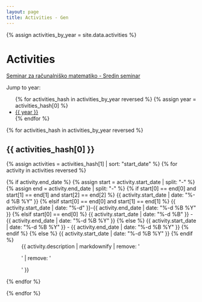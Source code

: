 ```yaml
---
layout: page
title: Activities - Gen
---
```


{% assign activities_by_year = site.data.activities %}

# Activities

[Seminar za računalniško matematiko - Sredin seminar](https://www.fmf.uni-lj.si/sl/raziskave/seminar-za-racunalnisko-matematiko/)

Jump to year:

<ul class="inline-list">
{% for activities_hash in activities_by_year reversed %}
{% assign year = activities_hash[0] %}
<li><a href="#{{ year }}">{{ year }}</a></li>
{% endfor %}
</ul>

{% for activities_hash in activities_by_year reversed %}

## {{ activities_hash[0] }}

<dl class="activities-list">

{% assign activities = activities_hash[1] | sort: "start_date" %}
{% for activity in activities reversed %}

<dt>
{% if activity.end_date %}
  {% assign start = activity.start_date | split: "-" %}  
  {% assign end = activity.end_date | split: "-" %}
  {% if start[0] == end[0] and start[1] == end[1] and start[2] == end[2] %}
  {{ activity.start_date | date: "%-d %B %Y" }}
  {% elsif start[0] == end[0] and start[1] == end[1] %}
  {{ activity.start_date | date: "%-d" }}-{{ activity.end_date | date: "%-d %B %Y" }}
  {% elsif start[0] == end[0] %}
  {{ activity.start_date | date: "%-d %B" }} - {{ activity.end_date | date: "%-d %B %Y" }}
  {% else %} 
  {{ activity.start_date | date: "%-d %B %Y" }} - {{ activity.end_date | date: "%-d %B %Y" }}
  {% endif %}
{% else %}
  {{ activity.start_date | date: "%-d %B %Y" }}
{% endif %}
</dt>
<dd>{{ activity.description | markdownify | remove: '<p>' | remove: '</p>' }}</dd>

{% endfor %}

</dl>

{% endfor %}